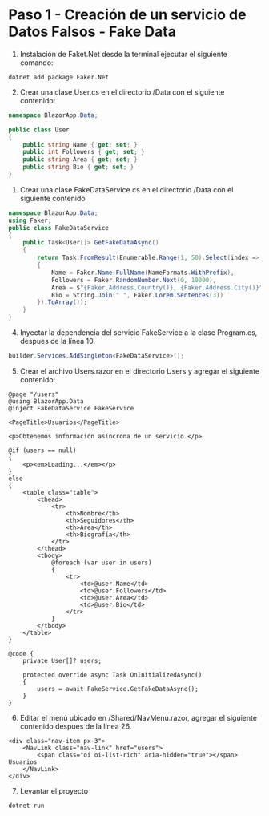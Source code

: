 # Paso 1 - Creación de un servicio de Datos Falsos - Fake Data

1. Instalación de Faket.Net desde la terminal ejecutar el siguiente comando:

```
dotnet add package Faker.Net
```

2. Crear una clase User.cs en el directorio /Data con el siguiente contenido:

```csharp
namespace BlazorApp.Data;

public class User
{
    public string Name { get; set; }
    public int Followers { get; set; }
    public string Area { get; set; }
    public string Bio { get; set; }
}

```

1. Crear una clase FakeDataService.cs en el directorio /Data con el siguiente contenido

```csharp
namespace BlazorApp.Data;
using Faker;
public class FakeDataService
{
    public Task<User[]> GetFakeDataAsync()
    {
        return Task.FromResult(Enumerable.Range(1, 50).Select(index => new User
        {
            Name = Faker.Name.FullName(NameFormats.WithPrefix),
            Followers = Faker.RandomNumber.Next(0, 10000),
            Area = $"{Faker.Address.Country()}, {Faker.Address.City()}",
            Bio = String.Join(" ", Faker.Lorem.Sentences(3))
        }).ToArray());
    }
}
```
4. Inyectar la dependencia del servicio FakeService a la clase Program.cs, despues de la línea 10.
```csharp
builder.Services.AddSingleton<FakeDataService>();
```

5. Crear el archivo Users.razor en el directorio Users y agregar el siguiente contenido:
```
@page "/users"
@using BlazorApp.Data
@inject FakeDataService FakeService

<PageTitle>Usuarios</PageTitle>

<p>Obtenemos información asíncrona de un servicio.</p>

@if (users == null)
{
    <p><em>Loading...</em></p>
}
else
{
    <table class="table">
        <thead>
            <tr>
                <th>Nombre</th>
                <th>Seguidores</th>
                <th>Area</th>
                <th>Biografía</th>
            </tr>
        </thead>
        <tbody>
            @foreach (var user in users)
            {
                <tr>
                    <td>@user.Name</td>
                    <td>@user.Followers</td>
                    <td>@user.Area</td>
                    <td>@user.Bio</td>
                </tr>
            }
        </tbody>
    </table>
}

@code {
    private User[]? users;

    protected override async Task OnInitializedAsync()
    {
        users = await FakeService.GetFakeDataAsync();
    }
}

```
6. Editar el menú ubicado en /Shared/NavMenu.razor, agregar el siguiente contenido despues de la línea 26.
```
<div class="nav-item px-3">
    <NavLink class="nav-link" href="users">
        <span class="oi oi-list-rich" aria-hidden="true"></span> Usuarios
    </NavLink>
</div>
```

7. Levantar el proyecto

```
dotnet run
```